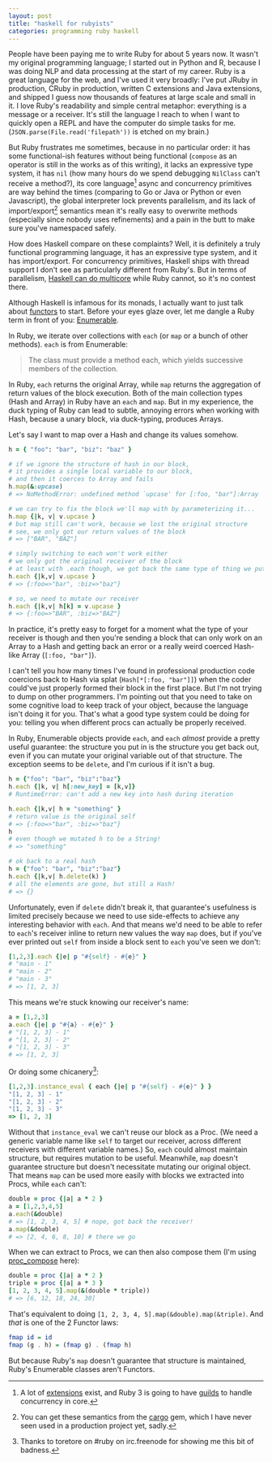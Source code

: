 ```yaml
---
layout: post
title: "haskell for rubyists"
categories: programming ruby haskell
---
```


People have been paying me to write Ruby for about 5 years now. It wasn't my original programming language; I started out in Python and R, because I was doing NLP and data processing at the start of my career. Ruby is a great language for the web, and I've used it very broadly: I've put JRuby in production, CRuby in production, written C extensions and Java extensions, and shipped I guess now thousands of features at large scale and small in it. I love Ruby's readability and simple central metaphor: everything is a message or a receiver. It's still the language I reach to when I want to quickly open a REPL and have the computer do simple tasks for me. (`JSON.parse(File.read('filepath'))` is etched on my brain.)

But Ruby frustrates me sometimes, because in no particular order: it has some functional-ish features without being functional (`compose` as an operator is still in the works as of this writing), it lacks an expressive type system, it has `nil` (how many hours do we spend debugging `NilClass` can't receive a method?), its core language[^ruby-async] async and concurrency primitives are way behind the times (comparing to Go or Java or Python or even Javascript), the global interpreter lock prevents parallelism, and its lack of import/export[^ruby-import] semantics mean it's really easy to overwrite methods (especially since nobody uses refinements) and a pain in the butt to make sure you've namespaced safely.

How does Haskell compare on these complaints? Well, it is definitely a truly functional programming language, it has an expressive type system, and it has import/export. For concurrency primitives, Haskell ships with thread support I don't see as particularly different from Ruby's. But in terms of parallelism, [Haskell can do multicore](https://wiki.haskell.org/Haskell_for_multicores) while Ruby cannot, so it's no contest there.

Although Haskell is infamous for its monads, I actually want to just talk about [functors](https://wiki.haskell.org/Typeclassopedia#Functor) to start. Before your eyes glaze over, let me dangle a Ruby term in front of you: [Enumerable](http://ruby-doc.org/core-2.4.0/Enumerable.html).

In Ruby, we iterate over collections with `each` (or `map` or a bunch of other methods). `each` is from Enumerable:

> The class must provide a method each, which yields successive members of the collection.

In Ruby, `each` returns the original Array, while `map` returns the aggregation of return values of the block execution. Both of the main collection types (Hash and Array) in Ruby have an `each` and `map`. But in my experience, the duck typing of Ruby can lead to subtle, annoying errors when working with Hash, because a unary block, via duck-typing, produces Arrays.

Let's say I want to map over a Hash and change its values somehow.

```ruby
h = { "foo": "bar", "biz": "baz" }

# if we ignore the structure of hash in our block,
# it provides a single local variable to our block,
# and then it coerces to Array and fails
h.map(&:upcase)
# => NoMethodError: undefined method `upcase' for [:foo, "bar"]:Array

# we can try to fix the block we'll map with by parameterizing it...
h.map {|k, v| v.upcase }
# but map still can't work, because we lost the original structure
# see, we only got our return values of the block
# => ["BAR", "BAZ"]

# simply switching to each won't work either
# we only got the original receiver of the block
# at least with .each though, we got back the same type of thing we put in
h.each {|k,v| v.upcase }
# => {:foo=>"bar", :biz=>"baz"}

# so, we need to mutate our receiver
h.each {|k,v| h[k] = v.upcase }
# => {:foo=>"BAR", :biz=>"BAZ"}
```

In practice, it's pretty easy to forget for a moment what the type of your receiver is though and then you're sending a block that can only work on an Array to a Hash and getting back an error or a really weird coerced Hash-like Array (`[:foo, "bar"]`).

I can't tell you how many times I've found in professional production code coercions back to Hash via splat (`Hash[*[:foo, "bar"]]`) when the coder could've just properly formed their block in the first place. But I'm not trying to dump on other programmers. I'm pointing out that you need to take on some cognitive load to keep track of your object, because the language isn't doing it for you. That's what a good type system could be doing for you: telling you when different procs can actually be properly received.

In Ruby, Enumerable objects provide `each`, and `each` _almost_ provide a pretty useful guarantee: the structure you put in is the structure you get back out, even if you can mutate your original variable out of that structure. The exception seems to be `delete`, and I'm curious if it isn't a bug.

```ruby
h = {"foo": "bar", "biz":"baz"}
h.each {|k, v| h[:new_key] = [k,v]}
# RuntimeError: can't add a new key into hash during iteration

h.each {|k,v| h = "something" }
# return value is the original self
# => {:foo=>"bar", :biz=>"baz"}
h
# even though we mutated h to be a String!
# => "something"

# ok back to a real hash
h = {"foo": "bar", "biz":"baz"}
h.each {|k,v| h.delete(k) }
# all the elements are gone, but still a Hash!
# => {}
```

Unfortunately, even if `delete` didn't break it, that guarantee's usefulness is limited precisely because we need to use side-effects to achieve any interesting behavior with `each`. And that means we'd need to be able to refer to `each`'s receiver inline to return new values the way `map` does, but if you've ever printed out `self` from inside a block sent to `each` you've seen we don't:

```ruby
[1,2,3].each {|e| p "#{self} - #{e}" }
# "main - 1"
# "main - 2"
# "main - 3"
# => [1, 2, 3]
```

This means we're stuck knowing our receiver's name:

```ruby
a = [1,2,3]
a.each {|e| p "#{a} - #{e}" }
# "[1, 2, 3] - 1"
# "[1, 2, 3] - 2"
# "[1, 2, 3] - 3"
# => [1, 2, 3]
```

Or doing some chicanery[^credit]:

```ruby
[1,2,3].instance_eval { each {|e| p "#{self} - #{e}" } }
"[1, 2, 3] - 1"
"[1, 2, 3] - 2"
"[1, 2, 3] - 3"
=> [1, 2, 3]
```

Without that `instance_eval` we can't reuse our block as a Proc. (We need a generic variable name like `self` to target our receiver, across different receivers with different variable names.) So, `each` could almost maintain structure, but requires mutation to be useful. Meanwhile, `map` doesn't guarantee structure but doesn't necessitate mutating our original object. That means `map` can be used more easily with blocks we extracted into Procs, while `each` can't:

```ruby
double = proc {|a| a * 2 }
a = [1,2,3,4,5]
a.each(&double)
# => [1, 2, 3, 4, 5] # nope, got back the receiver!
a.map(&double)
# => [2, 4, 6, 8, 10] # there we go
```

When we can extract to Procs, we can then also compose them (I'm using [proc_compose](https://github.com/mooreniemi/proc_compose#usage) here):

```ruby
double = proc {|a| a * 2 }
triple = proc {|a| a * 3 }
[1, 2, 3, 4, 5].map(&(double * triple))
# => [6, 12, 18, 24, 30]
```

That's equivalent to doing `[1, 2, 3, 4, 5].map(&double).map(&triple)`. And _that_ is one of the 2 Functor laws:

```haskell
fmap id = id
fmap (g . h) = (fmap g) . (fmap h)
```

But because Ruby's `map` doesn't guarantee that structure is maintained, Ruby's Enumerable classes aren't Functors.

[^ruby-async]: A lot of [extensions](https://github.com/ruby-concurrency/concurrent-ruby) exist, and Ruby 3 is going to have [guilds](http://olivierlacan.com/posts/concurrency-in-ruby-3-with-guilds/) to handle concurrency in core.
[^ruby-import]: You can get these semantics from the [cargo](https://github.com/soveran/cargo) gem, which I have never seen used in a production project yet, sadly.
[^credit]: Thanks to toretore on #ruby on irc.freenode for showing me this bit of badness.
